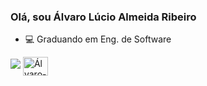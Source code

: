 ### Olá, sou Álvaro Lúcio Almeida Ribeiro

- 💻 Graduando em Eng. de Software

<img height = "center" src="https://github-readme-stats.vercel.app/api?username=alvarolucioribeiro&show_icons=true&theme=bluesky&include_all_commits=true&count_private=true"/>
 
 <img align = "center" alt="Álvaro-C++" height="30" width="40" src="https://www.freeiconspng.com/uploads/c--logo-icon-0.png">
